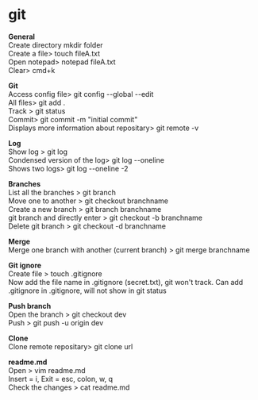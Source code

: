# git

**General** <br />
Create directory mkdir folder <br />
Create a file> touch fileA.txt <br />
Open notepad> notepad fileA.txt <br />
Clear> cmd+k <br />

**Git** <br />
Access config file> git config --global --edit <br />
All files> git add . <br />
Track > git status <br />
Commit> git commit -m "initial commit" <br />
Displays more information about repositary> git remote -v <br />

**Log** <br />
Show log > git log <br />
Condensed version of the log> git log --oneline <br />
Shows two logs> git log --oneline -2 <br />

**Branches** <br />
List all the branches > git branch <br />
Move one to another > git checkout branchname <br />
Create a new branch > git branch branchname <br />
git branch and directly enter > git checkout -b branchname <br />
Delete git branch > git checkout -d branchname <br />

**Merge**  <br />
Merge one branch with another (current branch) > git merge branchname  <br />

**Git ignore**  <br />
Create file > touch .gitignore  <br />
Now add the file name in .gitignore (secret.txt), git won't track. Can add .gitignore in .gitignore, will not show in git status  <br />

**Push branch**  <br />
Open the branch > git checkout dev  <br />
Push > git push -u origin dev  <br />

**Clone**  <br />
Clone remote repositary> git clone url  <br />

**readme.md**  <br />
Open > vim readme.md  <br />
Insert = i, Exit = esc, colon, w, q  <br />
Check the changes > cat readme.md  <br />
